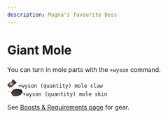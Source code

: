 ```yaml
---
description: Magna's favourite Boss
---
```


# Giant Mole

You can turn in mole parts with the `+wyson` command.

![](<../.gitbook/assets/Mole claw.png>) `+wyson (quantity) mole claw`\
``![](<../.gitbook/assets/Mole skin.png>)`+wyson (quantity) mole skin`

See [Boosts & Requirements page](https://wiki.oldschool.gg/bosses/boosts-and-requirements) for gear.
